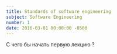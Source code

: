 ```yaml
---
title: Standards of software engineering
subject: Software Engineering
number: 1
date: 2016-03-01 00:00:00 -0500
---
```


С чего бы начать первую лекцию ?